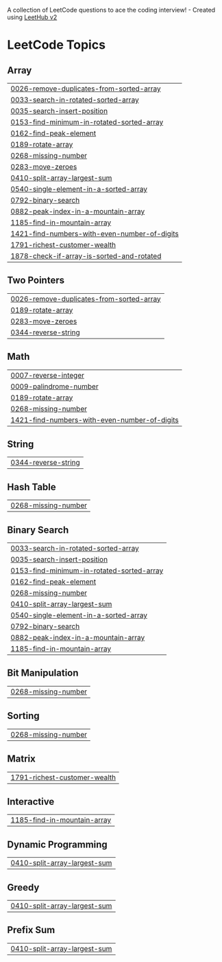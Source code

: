 A collection of LeetCode questions to ace the coding interview! - Created using [LeetHub v2](https://github.com/arunbhardwaj/LeetHub-2.0)
<!---LeetCode Topics Start-->
# LeetCode Topics
## Array
|  |
| ------- |
| [0026-remove-duplicates-from-sorted-array](https://github.com/Aekeesh4/leetcode-questions/tree/master/0026-remove-duplicates-from-sorted-array) |
| [0033-search-in-rotated-sorted-array](https://github.com/Aekeesh4/leetcode-questions/tree/master/0033-search-in-rotated-sorted-array) |
| [0035-search-insert-position](https://github.com/Aekeesh4/leetcode-questions/tree/master/0035-search-insert-position) |
| [0153-find-minimum-in-rotated-sorted-array](https://github.com/Aekeesh4/leetcode-questions/tree/master/0153-find-minimum-in-rotated-sorted-array) |
| [0162-find-peak-element](https://github.com/Aekeesh4/leetcode-questions/tree/master/0162-find-peak-element) |
| [0189-rotate-array](https://github.com/Aekeesh4/leetcode-questions/tree/master/0189-rotate-array) |
| [0268-missing-number](https://github.com/Aekeesh4/leetcode-questions/tree/master/0268-missing-number) |
| [0283-move-zeroes](https://github.com/Aekeesh4/leetcode-questions/tree/master/0283-move-zeroes) |
| [0410-split-array-largest-sum](https://github.com/Aekeesh4/leetcode-questions/tree/master/0410-split-array-largest-sum) |
| [0540-single-element-in-a-sorted-array](https://github.com/Aekeesh4/leetcode-questions/tree/master/0540-single-element-in-a-sorted-array) |
| [0792-binary-search](https://github.com/Aekeesh4/leetcode-questions/tree/master/0792-binary-search) |
| [0882-peak-index-in-a-mountain-array](https://github.com/Aekeesh4/leetcode-questions/tree/master/0882-peak-index-in-a-mountain-array) |
| [1185-find-in-mountain-array](https://github.com/Aekeesh4/leetcode-questions/tree/master/1185-find-in-mountain-array) |
| [1421-find-numbers-with-even-number-of-digits](https://github.com/Aekeesh4/leetcode-questions/tree/master/1421-find-numbers-with-even-number-of-digits) |
| [1791-richest-customer-wealth](https://github.com/Aekeesh4/leetcode-questions/tree/master/1791-richest-customer-wealth) |
| [1878-check-if-array-is-sorted-and-rotated](https://github.com/Aekeesh4/leetcode-questions/tree/master/1878-check-if-array-is-sorted-and-rotated) |
## Two Pointers
|  |
| ------- |
| [0026-remove-duplicates-from-sorted-array](https://github.com/Aekeesh4/leetcode-questions/tree/master/0026-remove-duplicates-from-sorted-array) |
| [0189-rotate-array](https://github.com/Aekeesh4/leetcode-questions/tree/master/0189-rotate-array) |
| [0283-move-zeroes](https://github.com/Aekeesh4/leetcode-questions/tree/master/0283-move-zeroes) |
| [0344-reverse-string](https://github.com/Aekeesh4/leetcode-questions/tree/master/0344-reverse-string) |
## Math
|  |
| ------- |
| [0007-reverse-integer](https://github.com/Aekeesh4/leetcode-questions/tree/master/0007-reverse-integer) |
| [0009-palindrome-number](https://github.com/Aekeesh4/leetcode-questions/tree/master/0009-palindrome-number) |
| [0189-rotate-array](https://github.com/Aekeesh4/leetcode-questions/tree/master/0189-rotate-array) |
| [0268-missing-number](https://github.com/Aekeesh4/leetcode-questions/tree/master/0268-missing-number) |
| [1421-find-numbers-with-even-number-of-digits](https://github.com/Aekeesh4/leetcode-questions/tree/master/1421-find-numbers-with-even-number-of-digits) |
## String
|  |
| ------- |
| [0344-reverse-string](https://github.com/Aekeesh4/leetcode-questions/tree/master/0344-reverse-string) |
## Hash Table
|  |
| ------- |
| [0268-missing-number](https://github.com/Aekeesh4/leetcode-questions/tree/master/0268-missing-number) |
## Binary Search
|  |
| ------- |
| [0033-search-in-rotated-sorted-array](https://github.com/Aekeesh4/leetcode-questions/tree/master/0033-search-in-rotated-sorted-array) |
| [0035-search-insert-position](https://github.com/Aekeesh4/leetcode-questions/tree/master/0035-search-insert-position) |
| [0153-find-minimum-in-rotated-sorted-array](https://github.com/Aekeesh4/leetcode-questions/tree/master/0153-find-minimum-in-rotated-sorted-array) |
| [0162-find-peak-element](https://github.com/Aekeesh4/leetcode-questions/tree/master/0162-find-peak-element) |
| [0268-missing-number](https://github.com/Aekeesh4/leetcode-questions/tree/master/0268-missing-number) |
| [0410-split-array-largest-sum](https://github.com/Aekeesh4/leetcode-questions/tree/master/0410-split-array-largest-sum) |
| [0540-single-element-in-a-sorted-array](https://github.com/Aekeesh4/leetcode-questions/tree/master/0540-single-element-in-a-sorted-array) |
| [0792-binary-search](https://github.com/Aekeesh4/leetcode-questions/tree/master/0792-binary-search) |
| [0882-peak-index-in-a-mountain-array](https://github.com/Aekeesh4/leetcode-questions/tree/master/0882-peak-index-in-a-mountain-array) |
| [1185-find-in-mountain-array](https://github.com/Aekeesh4/leetcode-questions/tree/master/1185-find-in-mountain-array) |
## Bit Manipulation
|  |
| ------- |
| [0268-missing-number](https://github.com/Aekeesh4/leetcode-questions/tree/master/0268-missing-number) |
## Sorting
|  |
| ------- |
| [0268-missing-number](https://github.com/Aekeesh4/leetcode-questions/tree/master/0268-missing-number) |
## Matrix
|  |
| ------- |
| [1791-richest-customer-wealth](https://github.com/Aekeesh4/leetcode-questions/tree/master/1791-richest-customer-wealth) |
## Interactive
|  |
| ------- |
| [1185-find-in-mountain-array](https://github.com/Aekeesh4/leetcode-questions/tree/master/1185-find-in-mountain-array) |
## Dynamic Programming
|  |
| ------- |
| [0410-split-array-largest-sum](https://github.com/Aekeesh4/leetcode-questions/tree/master/0410-split-array-largest-sum) |
## Greedy
|  |
| ------- |
| [0410-split-array-largest-sum](https://github.com/Aekeesh4/leetcode-questions/tree/master/0410-split-array-largest-sum) |
## Prefix Sum
|  |
| ------- |
| [0410-split-array-largest-sum](https://github.com/Aekeesh4/leetcode-questions/tree/master/0410-split-array-largest-sum) |
<!---LeetCode Topics End-->